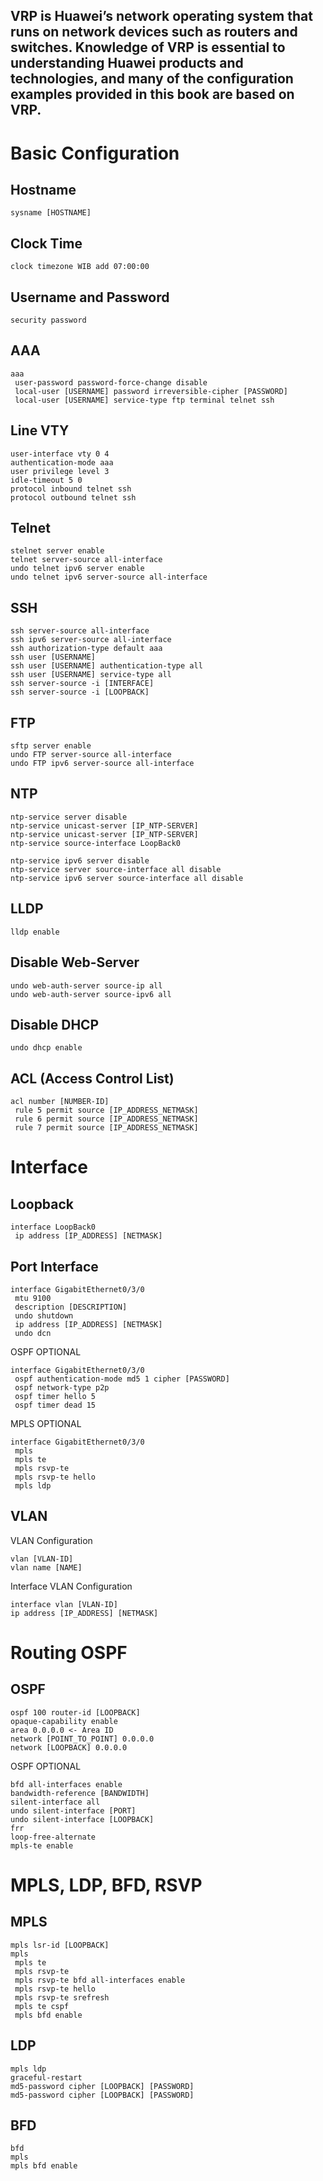 ## VRP is Huawei’s network operating system that runs on network devices such as routers and switches. Knowledge of VRP is essential to understanding Huawei products and technologies, and many of the configuration examples provided in this book are based on VRP.


# Basic Configuration
## Hostname
```
sysname [HOSTNAME]
```

## Clock Time
```
clock timezone WIB add 07:00:00
```

## Username and Password
```
security password
```

## AAA
```
aaa
 user-password password-force-change disable
 local-user [USERNAME] password irreversible-cipher [PASSWORD]
 local-user [USERNAME] service-type ftp terminal telnet ssh
```

## Line VTY
```
user-interface vty 0 4
authentication-mode aaa
user privilege level 3
idle-timeout 5 0
protocol inbound telnet ssh
protocol outbound telnet ssh
```

## Telnet
```
stelnet server enable
telnet server-source all-interface
undo telnet ipv6 server enable
undo telnet ipv6 server-source all-interface
```

## SSH
```
ssh server-source all-interface
ssh ipv6 server-source all-interface
ssh authorization-type default aaa
ssh user [USERNAME]
ssh user [USERNAME] authentication-type all
ssh user [USERNAME] service-type all
ssh server-source -i [INTERFACE]
ssh server-source -i [LOOPBACK]
```

## FTP
```
sftp server enable
undo FTP server-source all-interface
undo FTP ipv6 server-source all-interface
```

## NTP
```
ntp-service server disable
ntp-service unicast-server [IP_NTP-SERVER]
ntp-service unicast-server [IP_NTP-SERVER]
ntp-service source-interface LoopBack0

ntp-service ipv6 server disable
ntp-service server source-interface all disable
ntp-service ipv6 server source-interface all disable
```

## LLDP
```
lldp enable
```

## Disable Web-Server
```
undo web-auth-server source-ip all
undo web-auth-server source-ipv6 all
```

## Disable DHCP
```
undo dhcp enable
```

## ACL (Access Control List)
```
acl number [NUMBER-ID]
 rule 5 permit source [IP_ADDRESS_NETMASK]
 rule 6 permit source [IP_ADDRESS_NETMASK]
 rule 7 permit source [IP_ADDRESS_NETMASK]
```

# Interface
## Loopback
```
interface LoopBack0
 ip address [IP_ADDRESS] [NETMASK]
```

## Port Interface
```
interface GigabitEthernet0/3/0
 mtu 9100
 description [DESCRIPTION]
 undo shutdown
 ip address [IP_ADDRESS] [NETMASK]
 undo dcn
```
OSPF OPTIONAL
```
interface GigabitEthernet0/3/0
 ospf authentication-mode md5 1 cipher [PASSWORD]
 ospf network-type p2p
 ospf timer hello 5
 ospf timer dead 15
```
MPLS OPTIONAL
```
interface GigabitEthernet0/3/0
 mpls
 mpls te
 mpls rsvp-te
 mpls rsvp-te hello
 mpls ldp
```

## VLAN
VLAN Configuration
```
vlan [VLAN-ID]
vlan name [NAME]
```
Interface VLAN Configuration
```
interface vlan [VLAN-ID]
ip address [IP_ADDRESS] [NETMASK]
```

# Routing OSPF
## OSPF
```
ospf 100 router-id [LOOPBACK]
opaque-capability enable
area 0.0.0.0 <- Area ID
network [POINT_TO_POINT] 0.0.0.0
network [LOOPBACK] 0.0.0.0
```
OSPF OPTIONAL
```
bfd all-interfaces enable
bandwidth-reference [BANDWIDTH]
silent-interface all
undo silent-interface [PORT]
undo silent-interface [LOOPBACK]
frr
loop-free-alternate
mpls-te enable
```

# MPLS, LDP, BFD, RSVP
## MPLS
```
mpls lsr-id [LOOPBACK]
mpls
 mpls te
 mpls rsvp-te
 mpls rsvp-te bfd all-interfaces enable
 mpls rsvp-te hello
 mpls rsvp-te srefresh
 mpls te cspf
 mpls bfd enable
```

## LDP
```
mpls ldp
graceful-restart
md5-password cipher [LOOPBACK] [PASSWORD]
md5-password cipher [LOOPBACK] [PASSWORD]
```
## BFD
```
bfd
mpls
mpls bfd enable
```



